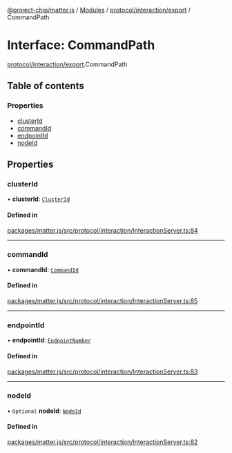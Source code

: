 [@project-chip/matter.js](../README.md) / [Modules](../modules.md) / [protocol/interaction/export](../modules/protocol_interaction_export.md) / CommandPath

# Interface: CommandPath

[protocol/interaction/export](../modules/protocol_interaction_export.md).CommandPath

## Table of contents

### Properties

- [clusterId](protocol_interaction_export.CommandPath.md#clusterid)
- [commandId](protocol_interaction_export.CommandPath.md#commandid)
- [endpointId](protocol_interaction_export.CommandPath.md#endpointid)
- [nodeId](protocol_interaction_export.CommandPath.md#nodeid)

## Properties

### clusterId

• **clusterId**: [`ClusterId`](../modules/datatype_export.md#clusterid)

#### Defined in

[packages/matter.js/src/protocol/interaction/InteractionServer.ts:84](https://github.com/project-chip/matter.js/blob/0c058ae17fdba4c0b89b8b13c309011d51782299/packages/matter.js/src/protocol/interaction/InteractionServer.ts#L84)

___

### commandId

• **commandId**: [`CommandId`](../modules/datatype_export.md#commandid)

#### Defined in

[packages/matter.js/src/protocol/interaction/InteractionServer.ts:85](https://github.com/project-chip/matter.js/blob/0c058ae17fdba4c0b89b8b13c309011d51782299/packages/matter.js/src/protocol/interaction/InteractionServer.ts#L85)

___

### endpointId

• **endpointId**: [`EndpointNumber`](../modules/datatype_export.md#endpointnumber)

#### Defined in

[packages/matter.js/src/protocol/interaction/InteractionServer.ts:83](https://github.com/project-chip/matter.js/blob/0c058ae17fdba4c0b89b8b13c309011d51782299/packages/matter.js/src/protocol/interaction/InteractionServer.ts#L83)

___

### nodeId

• `Optional` **nodeId**: [`NodeId`](../modules/datatype_export.md#nodeid)

#### Defined in

[packages/matter.js/src/protocol/interaction/InteractionServer.ts:82](https://github.com/project-chip/matter.js/blob/0c058ae17fdba4c0b89b8b13c309011d51782299/packages/matter.js/src/protocol/interaction/InteractionServer.ts#L82)
